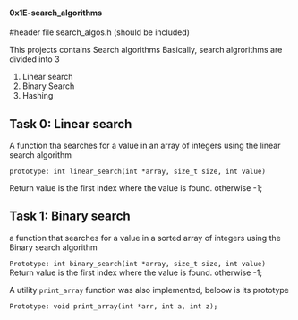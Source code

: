 #### 0x1E-search_algorithms

#header file
search_algos.h (should be included)

This projects contains Search algorithms
Basically, search algrorithms are divided into 3

1. Linear search
2. Binary Search
3. Hashing

## Task 0: Linear search
A function tha searches for a value in an array of integers using the linear search algorithm

`prototype: int linear_search(int *array, size_t size, int value)`

Return value is the first index where the value is found.
otherwise -1;

## Task 1: Binary search
a function that searches for a value in a sorted array of integers using the Binary search algorithm

`Prototype: int binary_search(int *array, size_t size, int value)`
Return value is the first index where the value is found.
otherwise -1;

A utility `print_array` function was also implemented, beloow is its prototype

`Prototype: void print_array(int *arr, int a, int z);`
